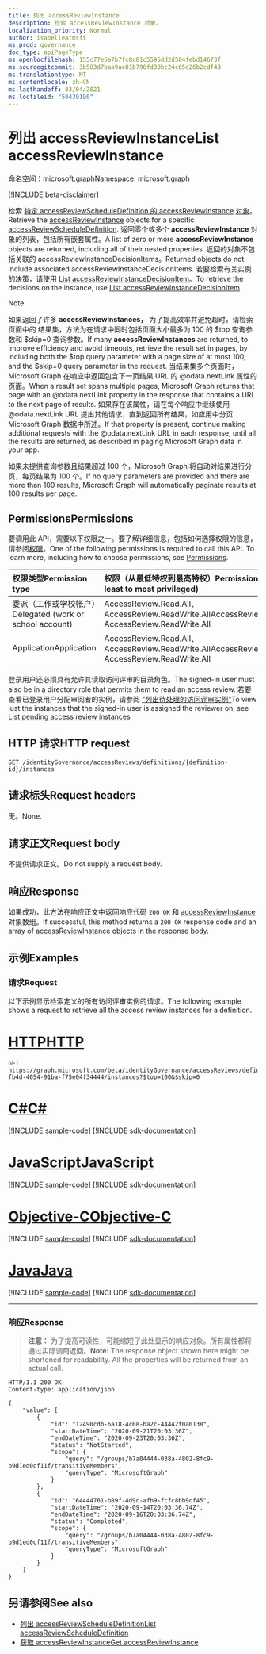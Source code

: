 ```yaml
---
title: 列出 accessReviewInstance
description: 检索 accessReviewInstance 对象。
localization_priority: Normal
author: isabelleatmsft
ms.prod: governance
doc_type: apiPageType
ms.openlocfilehash: 155c77e5a7b7fc8c81c5595dd2d504febd14673f
ms.sourcegitcommit: 3b583d7baa9ae81b796fd30bc24c65d26b2cdf43
ms.translationtype: MT
ms.contentlocale: zh-CN
ms.lasthandoff: 03/04/2021
ms.locfileid: "50439190"
---
```

# <a name="list-accessreviewinstance"></a><span data-ttu-id="bfdc8-103">列出 accessReviewInstance</span><span class="sxs-lookup"><span data-stu-id="bfdc8-103">List accessReviewInstance</span></span>

<span data-ttu-id="bfdc8-104">命名空间：microsoft.graph</span><span class="sxs-lookup"><span data-stu-id="bfdc8-104">Namespace: microsoft.graph</span></span>

[!INCLUDE [beta-disclaimer](../../includes/beta-disclaimer.md)]

<span data-ttu-id="bfdc8-105">检索 [特定 accessReviewScheduleDefinition 的 accessReviewInstance](../resources/accessreviewinstance.md) [对象](../resources/accessreviewscheduledefinition.md)。</span><span class="sxs-lookup"><span data-stu-id="bfdc8-105">Retrieve the [accessReviewInstance](../resources/accessreviewinstance.md) objects for a specific [accessReviewScheduleDefinition](../resources/accessreviewscheduledefinition.md).</span></span> <span data-ttu-id="bfdc8-106">返回零个或多个 **accessReviewInstance** 对象的列表，包括所有嵌套属性。</span><span class="sxs-lookup"><span data-stu-id="bfdc8-106">A list of zero or more **accessReviewInstance** objects are returned, including all of their nested properties.</span></span> <span data-ttu-id="bfdc8-107">返回的对象不包括关联的 accessReviewInstanceDecisionItems。</span><span class="sxs-lookup"><span data-stu-id="bfdc8-107">Returned objects do not include associated accessReviewInstanceDecisionItems.</span></span> <span data-ttu-id="bfdc8-108">若要检索有关实例的决策，请使用 [List accessReviewInstanceDecisionItem](accessreviewinstancedecisionitem-list.md)。</span><span class="sxs-lookup"><span data-stu-id="bfdc8-108">To retrieve the decisions on the instance, use [List accessReviewInstanceDecisionItem](accessreviewinstancedecisionitem-list.md).</span></span>

>[!NOTE]
><span data-ttu-id="bfdc8-109">如果返回了许多 **accessReviewInstances，** 为了提高效率并避免超时，请检索页面中的 结果集，方法为在请求中同时包括页面大小最多为 100 的 $top 查询参数和 $skip=0 查询参数。</span><span class="sxs-lookup"><span data-stu-id="bfdc8-109">If many **accessReviewInstances** are returned, to improve efficiency and avoid timeouts, retrieve the result set in pages, by including both the $top query parameter with a page size of at most 100, and the $skip=0 query parameter in the request.</span></span> <span data-ttu-id="bfdc8-110">当结果集多个页面时，Microsoft Graph 在响应中返回包含下一页结果 URL 的 @odata.nextLink 属性的页面。</span><span class="sxs-lookup"><span data-stu-id="bfdc8-110">When a result set spans multiple pages, Microsoft Graph returns that page with an @odata.nextLink property in the response that contains a URL to the next page of results.</span></span> <span data-ttu-id="bfdc8-111">如果存在该属性，请在每个响应中继续使用 @odata.nextLink URL 提出其他请求，直到返回所有结果，如应用中分页 Microsoft Graph 数据中所述。</span><span class="sxs-lookup"><span data-stu-id="bfdc8-111">If that property is present, continue making additional requests with the @odata.nextLink URL in each response, until all the results are returned, as described in paging Microsoft Graph data in your app.</span></span>
>
><span data-ttu-id="bfdc8-112">如果未提供查询参数且结果超过 100 个，Microsoft Graph 将自动对结果进行分页，每页结果为 100 个。</span><span class="sxs-lookup"><span data-stu-id="bfdc8-112">If no query parameters are provided and there are more than 100 results, Microsoft Graph will automatically paginate results at 100 results per page.</span></span>

## <a name="permissions"></a><span data-ttu-id="bfdc8-113">Permissions</span><span class="sxs-lookup"><span data-stu-id="bfdc8-113">Permissions</span></span>
<span data-ttu-id="bfdc8-p103">要调用此 API，需要以下权限之一。要了解详细信息，包括如何选择权限的信息，请参阅[权限](/graph/permissions-reference)。</span><span class="sxs-lookup"><span data-stu-id="bfdc8-p103">One of the following permissions is required to call this API. To learn more, including how to choose permissions, see [Permissions](/graph/permissions-reference).</span></span>

|<span data-ttu-id="bfdc8-116">权限类型</span><span class="sxs-lookup"><span data-stu-id="bfdc8-116">Permission type</span></span>                        | <span data-ttu-id="bfdc8-117">权限（从最低特权到最高特权）</span><span class="sxs-lookup"><span data-stu-id="bfdc8-117">Permissions (from least to most privileged)</span></span>              |
|:--------------------------------------|:---------------------------------------------------------|
|<span data-ttu-id="bfdc8-118">委派（工作或学校帐户）</span><span class="sxs-lookup"><span data-stu-id="bfdc8-118">Delegated (work or school account)</span></span>     | <span data-ttu-id="bfdc8-119">AccessReview.Read.All、AccessReview.ReadWrite.All</span><span class="sxs-lookup"><span data-stu-id="bfdc8-119">AccessReview.Read.All, AccessReview.ReadWrite.All</span></span>  |
|<span data-ttu-id="bfdc8-120">Application</span><span class="sxs-lookup"><span data-stu-id="bfdc8-120">Application</span></span>                            | <span data-ttu-id="bfdc8-121">AccessReview.Read.All、AccessReview.ReadWrite.All</span><span class="sxs-lookup"><span data-stu-id="bfdc8-121">AccessReview.Read.All, AccessReview.ReadWrite.All</span></span> |

<span data-ttu-id="bfdc8-122">登录用户还必须具有允许其读取访问评审的目录角色。</span><span class="sxs-lookup"><span data-stu-id="bfdc8-122">The signed-in user must also be in a directory role that permits them to read an access review.</span></span> <span data-ttu-id="bfdc8-123">若要查看已登录用户分配审阅者的实例，请参阅 ["列出待处理的访问评审实例"](accessreviewinstance-pendingaccessreviewinstances.md)</span><span class="sxs-lookup"><span data-stu-id="bfdc8-123">To view just the instances that the signed-in user is assigned the reviewer on, see [List pending access review instances](accessreviewinstance-pendingaccessreviewinstances.md)</span></span>

## <a name="http-request"></a><span data-ttu-id="bfdc8-124">HTTP 请求</span><span class="sxs-lookup"><span data-stu-id="bfdc8-124">HTTP request</span></span>
<!-- { "blockType": "ignored" } -->
```http
GET /identityGovernance/accessReviews/definitions/{definition-id}/instances
```
## <a name="request-headers"></a><span data-ttu-id="bfdc8-125">请求标头</span><span class="sxs-lookup"><span data-stu-id="bfdc8-125">Request headers</span></span>
<span data-ttu-id="bfdc8-126">无。</span><span class="sxs-lookup"><span data-stu-id="bfdc8-126">None.</span></span>

## <a name="request-body"></a><span data-ttu-id="bfdc8-127">请求正文</span><span class="sxs-lookup"><span data-stu-id="bfdc8-127">Request body</span></span>
<span data-ttu-id="bfdc8-128">不提供请求正文。</span><span class="sxs-lookup"><span data-stu-id="bfdc8-128">Do not supply a request body.</span></span>

## <a name="response"></a><span data-ttu-id="bfdc8-129">响应</span><span class="sxs-lookup"><span data-stu-id="bfdc8-129">Response</span></span>
<span data-ttu-id="bfdc8-130">如果成功，此方法在响应正文中返回响应代码 `200 OK` 和 [accessReviewInstance](../resources/accessreviewinstance.md) 对象数组。</span><span class="sxs-lookup"><span data-stu-id="bfdc8-130">If successful, this method returns a `200 OK` response code and an array of [accessReviewInstance](../resources/accessreviewinstance.md) objects in the response body.</span></span>

## <a name="examples"></a><span data-ttu-id="bfdc8-131">示例</span><span class="sxs-lookup"><span data-stu-id="bfdc8-131">Examples</span></span>
### <a name="request"></a><span data-ttu-id="bfdc8-132">请求</span><span class="sxs-lookup"><span data-stu-id="bfdc8-132">Request</span></span>
<span data-ttu-id="bfdc8-133">以下示例显示检索定义的所有访问评审实例的请求。</span><span class="sxs-lookup"><span data-stu-id="bfdc8-133">The following example shows a request to retrieve all the access review instances for a definition.</span></span>


# <a name="http"></a>[<span data-ttu-id="bfdc8-134">HTTP</span><span class="sxs-lookup"><span data-stu-id="bfdc8-134">HTTP</span></span>](#tab/http)
<!-- {
  "blockType": "request",
  "name": "list_accessReviewInstance"
}-->
```msgraph-interactive
GET https://graph.microsoft.com/beta/identityGovernance/accessReviews/definitions/60860cdd-fb4d-4054-91ba-f75e04f34444/instances?$top=100&$skip=0
```
# <a name="c"></a>[<span data-ttu-id="bfdc8-135">C#</span><span class="sxs-lookup"><span data-stu-id="bfdc8-135">C#</span></span>](#tab/csharp)
[!INCLUDE [sample-code](../includes/snippets/csharp/list-accessreviewinstance-csharp-snippets.md)]
[!INCLUDE [sdk-documentation](../includes/snippets/snippets-sdk-documentation-link.md)]

# <a name="javascript"></a>[<span data-ttu-id="bfdc8-136">JavaScript</span><span class="sxs-lookup"><span data-stu-id="bfdc8-136">JavaScript</span></span>](#tab/javascript)
[!INCLUDE [sample-code](../includes/snippets/javascript/list-accessreviewinstance-javascript-snippets.md)]
[!INCLUDE [sdk-documentation](../includes/snippets/snippets-sdk-documentation-link.md)]

# <a name="objective-c"></a>[<span data-ttu-id="bfdc8-137">Objective-C</span><span class="sxs-lookup"><span data-stu-id="bfdc8-137">Objective-C</span></span>](#tab/objc)
[!INCLUDE [sample-code](../includes/snippets/objc/list-accessreviewinstance-objc-snippets.md)]
[!INCLUDE [sdk-documentation](../includes/snippets/snippets-sdk-documentation-link.md)]

# <a name="java"></a>[<span data-ttu-id="bfdc8-138">Java</span><span class="sxs-lookup"><span data-stu-id="bfdc8-138">Java</span></span>](#tab/java)
[!INCLUDE [sample-code](../includes/snippets/java/list-accessreviewinstance-java-snippets.md)]
[!INCLUDE [sdk-documentation](../includes/snippets/snippets-sdk-documentation-link.md)]

---


### <a name="response"></a><span data-ttu-id="bfdc8-139">响应</span><span class="sxs-lookup"><span data-stu-id="bfdc8-139">Response</span></span>
><span data-ttu-id="bfdc8-p105">**注意：** 为了提高可读性，可能缩短了此处显示的响应对象。所有属性都将通过实际调用返回。</span><span class="sxs-lookup"><span data-stu-id="bfdc8-p105">**Note:** The response object shown here might be shortened for readability. All the properties will be returned from an actual call.</span></span>
<!-- {
  "blockType": "response",
  "truncated": true,
  "@odata.type": "microsoft.graph.accessReviewInstance",
  "isCollection": "true"
} -->
```http
HTTP/1.1 200 OK
Content-type: application/json

{
    "value": [
        {
            "id": "12490cdb-6a18-4c08-ba2c-44442f0a0138",
            "startDateTime": "2020-09-21T20:03:36Z",
            "endDateTime": "2020-09-23T20:03:36Z",
            "status": "NotStarted",
            "scope": {
                "query": "/groups/b7a04444-038a-4802-8fc9-b9d1ed0cf11f/transitiveMembers",
                "queryType": "MicrosoftGraph"
            }
        },
        {
            "id": "64444761-b89f-4d9c-afb9-fcfc8bb9cf45",
            "startDateTime": "2020-09-14T20:03:36.74Z",
            "endDateTime": "2020-09-16T20:03:36.74Z",
            "status": "Completed",
            "scope": {
                "query": "/groups/b7a04444-038a-4802-8fc9-b9d1ed0cf11f/transitiveMembers",
                "queryType": "MicrosoftGraph"
            }
        }
    ]
}
```

## <a name="see-also"></a><span data-ttu-id="bfdc8-142">另请参阅</span><span class="sxs-lookup"><span data-stu-id="bfdc8-142">See also</span></span>

- [<span data-ttu-id="bfdc8-143">列出 accessReviewScheduleDefinition</span><span class="sxs-lookup"><span data-stu-id="bfdc8-143">List accessReviewScheduleDefinition</span></span>](accessreviewscheduledefinition-list.md)
- [<span data-ttu-id="bfdc8-144">获取 accessReviewInstance</span><span class="sxs-lookup"><span data-stu-id="bfdc8-144">Get accessReviewInstance</span></span>](accessreviewinstance-get.md)


<!--
{
  "type": "#page.annotation",
  "description": "List accessReviewInstance",
  "keywords": "",
  "section": "documentation",
  "tocPath": "",
  "suppressions": [
  ]
}
-->
